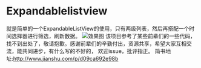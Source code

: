 # Expandablelistview
就是简单的一个ExpandableListView的使用，只有两级列表，然后再搭配一个时间选择器进行筛选，刷新数据。
![效果图](https://github.com/Veken/Expandablelistview/raw/master/screenshot/pic.gif) 
该项目参考了某些前辈们的一些代码，找不到出处了，敬请抱歉。感谢前辈们的辛勤付出，资源共享，希望大家互相交流，能共同进步，有什么写的不好的，
欢迎issue，批评指正。
简书地址:http://www.jianshu.com/p/d09ca692e98b
